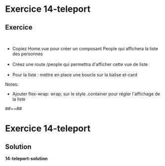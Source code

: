 <!-- .slide: class="exercice" -->
# Exercice 14-teleport
## Exercice
<br>

- Copiez Home.vue pour créer un composant People qui affichera la liste des personnes <br><br>
- Créez une route /people qui permettra d'afficher cette vue de liste <br><br>
- Pour la liste : mettre en place une boucle sur la balise el-card

Notes:
- Ajouter flex-wrap: wrap; sur le style .container pour régler l'affichage de la liste

##==##

<!-- .slide: class="exercice" -->
# Exercice 14-teleport
## Solution
**14-teleport-solution**
<!-- .element: class="full-center" -->
